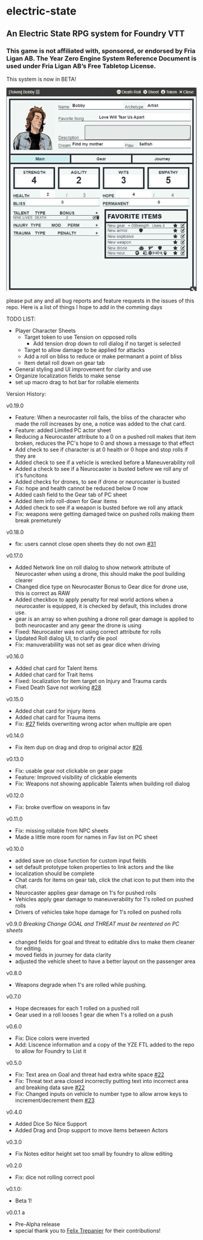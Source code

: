 # electric-state
## An Electric State RPG system for Foundry VTT

### This game is not affiliated with, sponsored, or endorsed by Fria Ligan AB. The Year Zero Engine System Reference Document is used under Fria Ligan AB’s Free Tabletop License.

This system is now in BETA!  

![Character 1](https://raw.githubusercontent.com/DrOgres/electric-state/refs/heads/main/assets/es-char.webp)  


please put any and all bug reports and feature requests in the issues of this repo.  Here is a list of things I hope to add in the comming days

TODO LIST:

- Player Character Sheets
    - Target token to use Tension on opposed rolls
        - Add tension drop down to roll dialog if no target is selected
    - Target to allow damage to be applied for attacks
    - Add a roll on bliss to reduce or make permanant a point of bliss
    - Item detail roll down on gear tab
- General styling and UI improvement for clarity and use
- Organize localization fields to make sense
- set up macro drag to hot bar for rollable elements

Version History:

v0.19.0
- Feature: When a neurocaster roll fails, the bliss of the character who made the roll increases by one, a notice was added to the chat card.
- Feature: added Limited PC actor sheet
- Reducing a Neurocaster attribute to a 0 on a pushed roll makes that item broken, reduces the PC's hope to 0 and shows a message to that effect
- Add check to see if character is at 0 health or 0 hope and stop rolls if they are
- Added check to see if a vehicle is wrecked before a Maneuverability roll
- Added a check to see if a Neurocaster is busted before we roll any of it's funcitons 
- Added checks for drones, to see if drone or neurocaster is busted
- Fix: hope and health cannot be reduced below 0 now
- Added cash field to the Gear tab of PC sheet
- Added item info roll-down for Gear items
- Added check to see if a weapon is busted before we roll any attack
- Fix: weapons were getting damaged twice on pushed rolls making them break premeturely

v0.18.0
- fix: users cannot close open sheets they do not own [#31](https://github.com/DrOgres/electric-state/issues/31)

v0.17.0
- Added Network line on roll dialog to show network attribute of Neurocaster when using a drone, this should make the pool building clearer
- Changed dice type on Neurocaster Bonus to Gear dice for drone use, this is correct as RAW
- Added checkbox to apply penalty for real world actions when a neurocaster is equipped, it is checked by default, this includes drone use.
- gear is an array so when pushing a drone roll gear damage is applied to both neurocaster and any geear the drone is using 
- Fixed: Neurocaster was not using correct attribute for rolls
- Updated Roll dialog UI, to clarify die pool 
- Fix: manuverabililty was not set as gear dice when driving


v0.16.0
- Added chat card for Talent Items
- Added chat card for Trait Items
- Fixed: localization for item target on Injury and Trauma cards
- Fixed Death Save not working [#28](https://github.com/DrOgres/electric-state/issues/28)


v0.15.0
- Added chat card for injury items
- Added chat card for Trauma items
- Fix: [#27](https://github.com/DrOgres/electric-state/issues/27) fields overwriting wrong actor when multiple are open

v0.14.0
- Fix item dup on drag and drop to original actor [#26](https://github.com/DrOgres/electric-state/issues/26)


v0.13.0
- Fix: usable gear not clickable on gear page
- Feature: Improved visibility of clickable elements
- Fix: Weapons not showing applicable Talents when building roll dialog

v0.12.0
- Fix: broke overflow on weapons in fav

v0.11.0
- Fix: missing rollable from NPC sheets
- Made a little more room for names in Fav list on PC sheet

v0.10.0
- added save on close function for custom input fields
- set default prototype token properties to link actors and the like
- localization should be complete
- Chat cards for items on gear tab, click the chat icon to put them into the chat.
- Neurocaster applies gear damage on 1's for pushed rolls
- Vehicles apply gear damage to maneuverability for 1's rolled on pushed rolls
- Drivers of vehicles take hope damage for 1's rolled on pushed rolls

v0.9.0 *Breaking Change GOAL and THREAT must be reentered on PC sheets*
- changed fields for goal and threat to editable divs to make them cleaner for editing.
- moved fields in journey for data clarity
- adjusted the vehicle sheet to have a better layout on the passenger area

v0.8.0
- Weapons degrade when 1's are rolled while pushing.

v0.7.0
- Hope decreases for each 1 rolled on a pushed roll
- Gear used in a roll looses 1 gear die when 1's a rolled on a push


v0.6.0
- Fix: Dice colors were inverted
- Add: Liscence information and a copy of the YZE FTL added to the repo to allow for Foundry to List it 

v0.5.0
- Fix: Text area on Goal and threat had extra white space [#22](https://github.com/DrOgres/electric-state/issues/22)
- Fix: Threat text area closed incorrectly putting text into incorrect area and breaking data save [#22](https://github.com/DrOgres/electric-state/issues/22)
- Fix: Changed inputs on vehicle to number type to allow arrow keys to increment/decrement them [#23](https://github.com/DrOgres/electric-state/issues/23)


v0.4.0
- Added Dice So Nice Support
- Added Drag and Drop support to move items between Actors 

v0.3.0 
- Fix Notes editor height set too small by foundry to allow editing

v0.2.0
- Fix: dice not rolling correct pool

v0.1.0: 
- Beta 1!

v0.0.1 a
- Pre-Alpha release 
- special thank you to [Felix Trepanier](https://github.com/coderunner) for their contributions!


